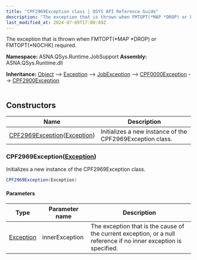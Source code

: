 ```yaml
---
title: "CPF2969Exception class | QSYS API Reference Guide"
description: "The exception that is thrown when FMTOPT(*MAP *DROP) or FMTOPT(*NOCHK) required. "
last_modified_at: 2024-07-09T17:00:49Z
---
```


The exception that is thrown when FMTOPT(*MAP *DROP) or FMTOPT(*NOCHK) required.

**Namespace:** ASNA.QSys.Runtime.JobSupport
**Assembly:** ASNA.QSys.Runtime.dll

**Inheritance:** [Object](https://docs.microsoft.com/en-us/dotnet/api/system.object) --> [Exception](https://docs.microsoft.com/en-us/dotnet/api/system.exception) --> [JobException](/reference/runtime/qsys-runtime-job-support/job-exception.html) --> [CPF0000Exception](/reference/runtime/qsys-runtime-job-support/cpf-exceptions/cpf0000-exception.html) --> [CPF2900Exception](/reference/runtime/qsys-runtime-job-support/cpf-exceptions/cpf2900-exception.html)
<br>
<br>

## Constructors

| Name | Description |
| --- | --- |
| [CPF2969Exception](#cpf2969exceptionexception)([Exception](https://docs.microsoft.com/en-us/dotnet/api/system.exception)) | Initializes a new instance of the CPF2969Exception class.

### CPF2969Exception([Exception](https://docs.microsoft.com/en-us/dotnet/api/system.exception))

Initializes a new instance of the CPF2969Exception class.

```cs
CPF2969Exception(Exception)
```

#### Parameters

| Type | Parameter name | Description
| --- | --- | ---
| [Exception](https://docs.microsoft.com/en-us/dotnet/api/system.exception) | innerException | The exception that is the cause of the current exception, or a null reference if no inner exception is specified.
